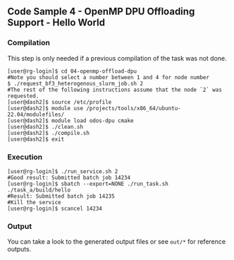 ## Code Sample 4 - OpenMP DPU Offloading Support - Hello World

### Compilation

This step is only needed if a previous compilation of the task was not done.

```
[user@rg-login]$ cd 04-openmp-offload-dpu
#Note you should select a number between 1 and 4 for node number
$ ./request_bf3_heterogenous_slurm_job.sh 2
#The rest of the following instructions assume that the node `2` was requested.
[user@dash2]$ source /etc/profile
[user@dash2]$ module use /projects/tools/x86_64/ubuntu-22.04/modulefiles/
[user@dash2]$ module load odos-dpu cmake
[user@dash2]$ ./clean.sh
[user@dash2]$ ./compile.sh
[user@dash2]$ exit
```

### Execution

```
[user@rg-login]$ ./run_service.sh 2
#Good result: Submitted batch job 14234
[user@rg-login]$ sbatch --export=NONE ./run_task.sh ./task_a/build/hello
#Result: Submitted batch job 14235
#Kill the service
[user@rg-login]$ scancel 14234
```

### Output

You can take a look to the generated output files or see `out/*` for reference outputs.
